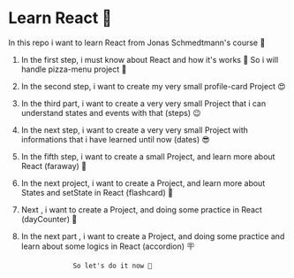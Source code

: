 
# Learn React 👾

In this repo i want to learn React from Jonas Schmedtmann's course 👑

1. In the first step, i must know about React and how it's works 🤔
   So i will handle pizza-menu project 🍕
   
2. In the second step, i want to create my very small profile-card Project 😍

3. In the third part, i want to create a very very small Project that i can understand states and events with that (steps) 😉

4. In the next step, i want to create a very very small Project with informations that i have learned until now (dates) 😎

5. In the fifth step, i want to create a small Project, and learn more about React (faraway) 👜

6. In the next project, i want to create a Project, and learn more about States and setState in React (flashcard) 🤖

7. Next , i want to create a Project, and doing some practice in React (dayCounter) 👣

8. In the next part , i want to create a Project, and doing some practice and learn about some logics in React (accordion) 🪧
   
                    So let's do it now 🤠 
